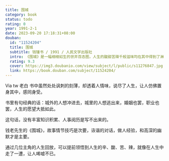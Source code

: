 ```yaml
---
title: 围城
category: book
status: todo
rating: 0
year: 1991-2-1
date: 2023-09-20 17:18:31+08:00
douban:
  id: "11524204"
  title: 围城
  subtitle: 钱锺书 / 1991 / 人民文学出版社
  intro: 《围城》是一幅栩栩如生的世井百态图，人生的酸甜苦辣千般滋味均在其中得到了淋漓尽致的体现。钱钟书先生将自己的语言天才并入极其渊博的知识，再添加上一些讽刺主义的幽默调料，以一书而定江山。《围城》显示给我们一个真正的聪明人是怎样看人生，又怎样用所有作家都必得使用的文字来表述自己的“观”和“感”的。
  rating: 9.3
  cover: https://img3.doubanio.com/view/subject/l/public/s11276847.jpg
  link: https://book.douban.com/subject/11524204/
---
```


Via tw 老白 书中虽然处处讽刺的刻薄，却透着人情味，说尽了人生，让人仿佛置身其中，感同身受。

书里有句经典的话：城外的人想冲进去，城里的人想逃出来，婚姻也罢，职业也罢，人生的愿望大抵如此。

这句话，没有丰富知识积累、人事阅历是写不出来的。

钱老先生的《围城》，故事情节技巧是次要，诙谐的对话，做人经验，和高深的幽默才是主要。

通过几位主角的人生回放，可以提前领悟到人生的辛、酸、苦、辣，就像在人生中走了一遭，让人唏嘘不已。
